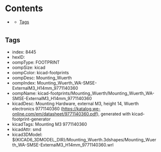 



Contents
========

* [](#)
	* [Tags](#tags)

# 

## Tags

- index: 8445
- hexID: 
- oompType: FOOTPRINT
- oompSize: kicad
- oompColor: kicad-footprints
- oompDesc: Mounting_Wuerth
- oompIndex: Mounting_Wuerth_WA-SMSE-ExternalM3_H14mm_9771140360
- oompName: kicad-footprints/Mounting_Wuerth/Mounting_Wuerth_WA-SMSE-ExternalM3_H14mm_9771140360
- kicadDesc: Mounting Hardware, external M3, height 14, Wuerth electronics 9771140360 (https://katalog.we-online.com/em/datasheet/9771140360.pdf), generated with kicad-footprint-generator
- kicadTags: Mounting M3 9771140360
- kicadAttr: smd
- kicad3DModel: ${KICAD6_3DMODEL_DIR}/Mounting_Wuerth.3dshapes/Mounting_Wuerth_WA-SMSE-ExternalM3_H14mm_9771140360.wrl
